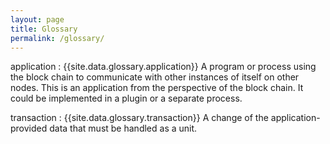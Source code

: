 ```yaml
---
layout: page
title: Glossary
permalink: /glossary/
---
```


application
: {{site.data.glossary.application}}
A program or process using the block chain to communicate with other
instances of itself on other nodes.  This is an application from the
perspective of the block chain.  It could be implemented in a plugin
or a separate process.

transaction
: {{site.data.glossary.transaction}}
A change of the application-provided data that must be handled as a
unit.